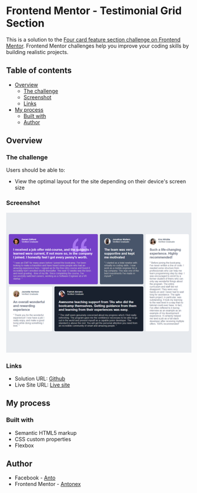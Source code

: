 # Frontend Mentor - Testimonial Grid Section

This is a solution to the [Four card feature section challenge on Frontend Mentor](https://www.frontendmentor.io/challenges/testimonials-grid-section-Nnw6J7Un7). Frontend Mentor challenges help you improve your coding skills by building realistic projects. 

## Table of contents

- [Overview](#overview)
  - [The challenge](#the-challenge)
  - [Screenshot](#screenshot)
  - [Links](#links)
- [My process](#my-process)
  - [Built with](#built-with)
  - [Author](#author)


## Overview

### The challenge

Users should be able to:

- View the optimal layout for the site depending on their device's screen size

### Screenshot

![](./src/screenshot/Screenshot%202025-05-06%20235330.png)


### Links

- Solution URL: [Github]()
- Live Site URL: [Live site]()

## My process

### Built with

- Semantic HTML5 markup
- CSS custom properties
- Flexbox

## Author

- Facebook - [Anto](https://www.facebook.com/profile.php?id=100080671484819)
- Frontend Mentor - [Antonex](https://www.frontendmentor.io/profile/Antonex)
